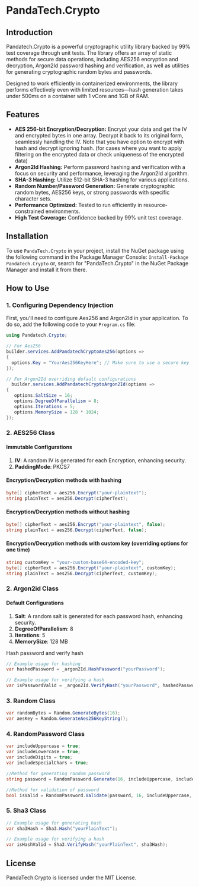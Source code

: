 # PandaTech.Crypto

## Introduction

Pandatech.Crypto is a powerful cryptographic utility library backed by 99% test coverage through unit tests. The library
offers an array of static methods for secure data operations, including AES256 encryption and decryption, Argon2Id
password hashing and verification, as well as utilities for generating cryptographic random bytes and passwords.

Designed to work efficiently in containerized environments, the library performs effectively even with limited
resources—hash generation takes under 500ms on a container with 1 vCore and 1GB of RAM.

## Features

* **AES 256-bit Encryption/Decryption:** Encrypt your data and get the IV and encrypted bytes in one array. Decrypt it
  back to its original form, seamlessly handling the IV. Note that you have option to encrypt with hash and decrypt
  ignoring hash. (for cases where you want to apply filtering on the encrypted data or check uniqueness of the encrypted
  data)
* **Argon2Id Hashing:** Perform password hashing and verification with a focus on security and performance, leveraging
  the Argon2Id algorithm.
* **SHA-3 Hashing:** Utilize 512-bit SHA-3 hashing for various applications.
* **Random Number/Password Generation:** Generate cryptographic random bytes, AES256 keys, or strong passwords with
  specific character sets.
* **Performance Optimized:** Tested to run efficiently in resource-constrained environments.
* **High Test Coverage:** Confidence backed by 99% unit test coverage.

## Installation

To use `PandaTech.Crypto` in your project, install the NuGet package using the following command in the Package Manager
Console:
`Install-Package PandaTech.Crypto` or, search for "PandaTech.Crypto" in the NuGet Package Manager and install it from
there.

## How to Use

### 1. Configuring Dependency Injection

First, you'll need to configure Aes256 and Argon2Id in your application. To do so, add the following code to
your `Program.cs` file:

```csharp
using Pandatech.Crypto;

// For Aes256
builder.services.AddPandatechCryptoAes256(options =>
{
  options.Key = "YourAes256KeyHere"; // Make sure to use a secure key
});

// For Argon2Id overriding default configurations
  builder.services.AddPandatechCryptoArgon2Id(options =>
{
   options.SaltSize = 16;
   options.DegreeOfParallelism = 8;
   options.Iterations = 5;
   options.MemorySize = 128 * 1024;
});
```

### 2. AES256 Class

#### Immutable Configurations

1. **IV**: A random IV is generated for each Encryption, enhancing security.
2. **PaddingMode**: PKCS7

#### Encryption/Decryption methods with hashing

```csharp
byte[] cipherText = aes256.Encrypt("your-plaintext");
string plainText = aes256.Decrypt(cipherText);
```

#### Encryption/Decryption methods without hashing

```csharp
byte[] cipherText = aes256.Encrypt("your-plaintext", false);
string plainText = aes256.Decrypt(cipherText, false);
```

#### Encryption/Decryption methods with custom key (overriding options for one time)

```csharp
string customKey = "your-custom-base64-encoded-key";
byte[] cipherText = aes256.Encrypt("your-plaintext", customKey);
string plainText = aes256.Decrypt(cipherText, customKey);
```

### 2. Argon2id Class

#### Default Configurations

1. **Salt**: A random salt is generated for each password hash, enhancing security.
2. **DegreeOfParallelism**: 8
3. **Iterations**: 5
4. **MemorySize**: 128 MB

Hash password and verify hash

```csharp
// Example usage for hashing
var hashedPassword = _argon2Id.HashPassword("yourPassword");

// Example usage for verifying a hash
var isPasswordValid = _argon2Id.VerifyHash("yourPassword", hashedPassword);
```

### 3. Random Class

```csharp
var randomBytes = Random.GenerateBytes(16);
var aesKey = Random.GenerateAes256KeyString();
```

### 4. RandomPassword Class

```csharp
var includeUppercase = true;
var includeLowercase = true;
var includeDigits = true;
var includeSpecialChars = true;

//Method for generating random password
string password = RandomPassword.Generate(16, includeUppercase, includeLowercase, includeDigits, includeSpecialChars);

//Method for validation of password
bool isValid = RandomPassword.Validate(password, 16, includeUppercase, includeLowercase, includeDigits, includeSpecialChars);
```

### 5. Sha3 Class

```csharp
// Example usage for generating hash
var sha3Hash = Sha3.Hash("yourPlainText");

// Example usage for verifying a hash
var isHashValid = Sha3.VerifyHash("yourPlainText", sha3Hash);
```

## License

PandaTech.Crypto is licensed under the MIT License.